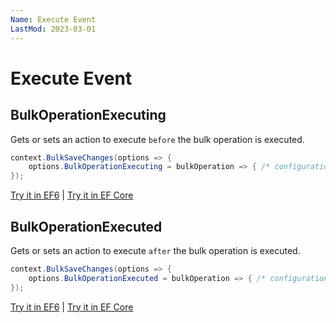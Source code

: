 ```yaml
---
Name: Execute Event
LastMod: 2023-03-01
---
```


# Execute Event

## BulkOperationExecuting
Gets or sets an action to execute `before` the bulk operation is executed.


```csharp
context.BulkSaveChanges(options => {
	options.BulkOperationExecuting = bulkOperation => { /* configuration */ };
});
```

[Try it in EF6](https://dotnetfiddle.net/mIhWyT) | [Try it in EF Core](https://dotnetfiddle.net/TEE4xQ)

## BulkOperationExecuted
Gets or sets an action to execute `after` the bulk operation is executed.


```csharp
context.BulkSaveChanges(options => {
	options.BulkOperationExecuted = bulkOperation => { /* configuration */ };
});
```

[Try it in EF6](https://dotnetfiddle.net/u3MlB7) | [Try it in EF Core](https://dotnetfiddle.net/wnXwJF)
